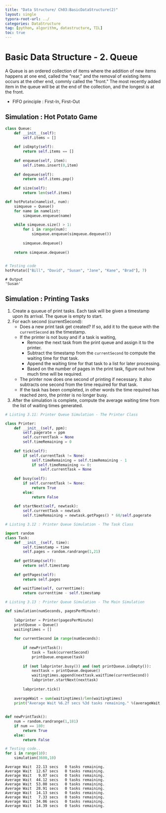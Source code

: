 ```yaml
---
title: "Data Structure/ Ch03:BasicDataStructure(2)"
layout: single
typora-root-url: ../
categories: DataStructure
tag: [python, algorithm, datastructure, TIL]
toc: true
---
```


# Basic Data Structure - 2. Queue

A Queue is an ordered collection of items where the addition of new items happens at one end, called the "rear," and the removal of existing items occurs at the other end, commly called the "front." The most recently added item in the queue will be at the end of the collection, and the longest is at the front.

* FIFO principle : First-In, First-Out



## Simulation : Hot Potato Game


```python
class Queue:
    def __init__(self):
        self.items = []
        
    def isEmpty(self):
        return self.items == []
    
    def enqueue(self, item):
        self.items.insert(0,item)
        
    def dequeue(self):
        return self.items.pop()
    
    def size(self):
        return len(self.items)
```


```python
def hotPotato(namelist, num):
    simqueue = Queue()
    for name in namelist:
        simqueue.enqueue(name)
        
    while simqueue.size() > 1:
        for i in range(num):
            simqueue.enqueue(simqueue.dequeue())
            
        simqueue.dequeue()
    
    return simqueue.dequeue()
            
```


```python
# Testing code
hotPotato(["Bill", "David", "Susan", "Jane", "Kane", "Brad"], 7)
```


    # Output
    'Susan'



## Simulation : Printing Tasks

1. Create a quueue of print tasks. Each task will be given a timestamp upon its arrival. The queue is empty to start.
2. For each second (currentSecond):
   * Does a new print task get created? If so, add it to the queue with the `currentSecond` as the timestamp.
   * If the printer is not busy and if a task is waiting,
     - Remove the next task from the print queue and assign it to the printer.
     - Subtract the timestamp from the `currentSecond` to compute the waiting time for that task.
     - Append the waiting time for that task to a list for later processing.
     - Based on the number of pages in the print task, figure out how much time will be required.
   * The printer now does one second of printing if necessary. It also subtracts one second from the time required for that task.
   * If the task has been completed, in other words the time required has reached zero, the printer is no longer busy.
3. After the simulation is complete, compute the average waiting time from the list of waiting times generated.


```python
# Listing 3.11: Printer Queue Simulation - The Printer Class

class Printer:
    def __init__(self, ppm):
        self.pagerate = ppm
        self.currentTask = None
        self.timeRemaining = 0
        
    def tick(self):
        if self.currentTask != None:
            self.timeRemaining = self.timeRemaining - 1
            if self.timeRemaining <= 0:
                self.currentTask = None
                
    def busy(self):
        if self.currentTask != None:
            return True
        else:
            return False
    
    def startNext(self, newtask):
        self.currentTask = newtask
        self.timeRemaining = newtask.getPages() * 60/self.pagerate
```


```python
# Listing 3.12 : Printer Queue Simulation - The Task Class

import random
class Task:
    def __init__(self, time):
        self.timestamp = time
        self.pages = random.randrange(1,21)
    
    def getStamp(self):
        return self.timestamp
    
    def getPages(self):
        return self.pages
    
    def waitTime(self, currenttime):
        return currenttime - self.timestamp
```


```python
# Listing 3.13 : Printer Queue Simulation - The Main Simulation

def simulation(numSeconds, pagesPerMinute):
    
    labprinter = Printer(pagesPerMinute)
    printQueue = Queue()
    waitingtimes = []
    
    for currentSecond in range(numSeconds):
        
        if newPrintTask():
            task = Task(currentSecond)
            printQueue.enqueue(task)
            
        if (not labprinter.busy()) and (not printQueue.isEmpty()):
            nexttask = printQueue.dequeue()
            waitingtimes.append(nexttask.waitTime(currentSecond))
            labprinter.startNext(nexttask)
            
        labprinter.tick()
        
    averageWait = sum(waitingtimes)/len(waitingtimes)
    print("Average Wait %6.2f secs %3d tasks remaining." %(averageWait, printQueue.size()))
    
    
def newPrintTask():
    num = random.randrange(1,181)
    if num == 180:
        return True
    else:
        return False
```


```python
# Testing code..
for i in range(10):
    simulation(3600,10)
```

    Average Wait  22.13 secs   0 tasks remaining.
    Average Wait  12.67 secs   0 tasks remaining.
    Average Wait   9.07 secs   0 tasks remaining.
    Average Wait  44.12 secs   0 tasks remaining.
    Average Wait  53.00 secs   0 tasks remaining.
    Average Wait  28.91 secs   0 tasks remaining.
    Average Wait  14.13 secs   0 tasks remaining.
    Average Wait   7.33 secs   0 tasks remaining.
    Average Wait  34.06 secs   0 tasks remaining.
    Average Wait  14.39 secs   0 tasks remaining.

